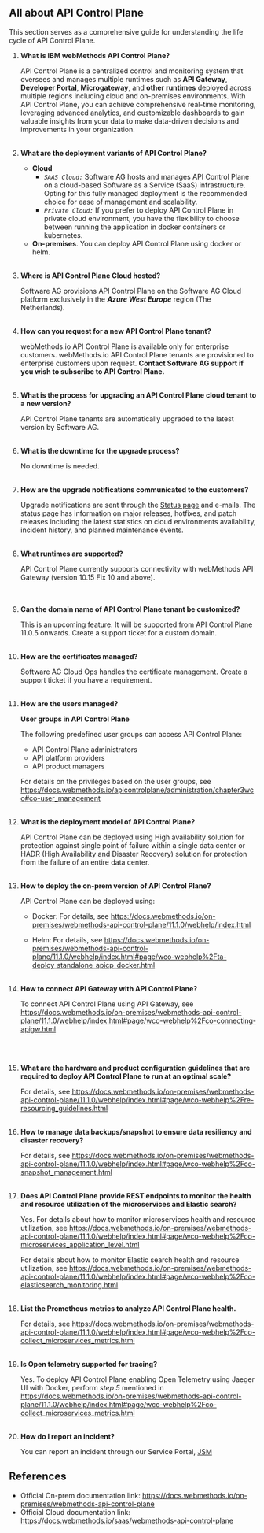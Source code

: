 ## All about API Control Plane

This section serves as a comprehensive guide for understanding the life cycle of API Control Plane.

1. <b>What is IBM webMethods API Control Plane?</b>

   API Control Plane is a centralized control and monitoring system that oversees and manages multiple runtimes such as <b>API Gateway</b>, <b>Developer Portal</b>, <b>Microgateway</b>, and <b>other runtimes</b> deployed across multiple
   regions including cloud and on-premises environments. With API Control Plane, you can achieve comprehensive real-time monitoring, leveraging advanced analytics, and customizable dashboards to gain valuable
   insights from your data to make data-driven decisions and improvements in your organization.
   <br><br>
2. <b>What are the deployment variants of API Control Plane?</b>

    - **Cloud**
        - *```SAAS Cloud:```* Software AG hosts and manages API Control Plane on a cloud-based Software as a Service (SaaS) infrastructure. Opting for this fully managed deployment is the recommended choice for ease of
          management and scalability.
        - *```Private Cloud:```* If you prefer to deploy API Control Plane in private cloud environment, you have the flexibility to choose between running the application in docker containers or kubernetes.
    - **On-premises**. You can deploy API Control Plane using docker or helm.
      <br><br>
3. <b>Where is API Control Plane Cloud hosted?</b>

   Software AG provisions API Control Plane on the Software AG Cloud platform exclusively in the *<b>Azure West Europe</b>* region (The Netherlands).
   <br><br>
4. <b>How can you request for a new API Control Plane tenant?</b>

   webMethods.io API Control Plane is available only for enterprise customers. webMethods.io API Control Plane tenants are provisioned to enterprise customers upon request. <b>Contact Software AG support if you wish
   to subscribe to API Control Plane.</b>
   <br><br>
5. <b>What is the process for upgrading an API Control Plane cloud tenant to a new version?</b>

   API Control Plane tenants are automatically upgraded to the latest version by Software AG.
   <br><br>
6. <b>What is the downtime for the upgrade process?</b>

   No downtime is needed.
   <br><br>
7. <b>How are the upgrade notifications communicated to the customers?</b>

   Upgrade notifications are sent through the [Status page](https://status.webmethods.io/) and e-mails. The status page has information on major releases, hotfixes, and patch releases including the latest
   statistics on cloud environments availability, incident history, and planned maintenance events.
   <br><br>
8. <b>What runtimes are supported?</b>

   API Control Plane currently supports connectivity with webMethods API Gateway (version 10.15 Fix 10 and above).  
   <br><br>
9. <b>Can the domain name of API Control Plane tenant be customized?</b>

   This is an upcoming feature. It will be supported from API Control Plane 11.0.5 onwards. Create a support ticket for a custom domain.
   <br><br>
10. <b>How are the certificates managed?</b>

    Software AG Cloud Ops handles the certificate management. Create a support ticket if you have a requirement.
    <br><br>
11. <b>How are the users managed?</b>

    **User groups in API Control Plane**

    The following predefined user groups can access API Control Plane:

    -	API Control Plane administrators
    -	API platform providers
    -	API product managers

    For details on the privileges based on the user groups, see https://docs.webmethods.io/apicontrolplane/administration/chapter3wco#co-user_management
    <br><br>
12. <b>What is the deployment model of API Control Plane?</b>

    API Control Plane can be deployed using High availability solution for protection against single point of failure within a single data center or HADR (High Availability and Disaster Recovery) solution for
    protection from the failure of an entire data center.
    <br><br>
13. <b>How to deploy the on-prem version of API Control Plane?</b>

    API Control Plane can be deployed using:

    - Docker: For details, see https://docs.webmethods.io/on-premises/webmethods-api-control-plane/11.1.0/webhelp/index.html

    - Helm: For details, see https://docs.webmethods.io/on-premises/webmethods-api-control-plane/11.1.0/webhelp/index.html#page/wco-webhelp%2Fta-deploy_standalone_apicp_docker.html
      <br><br>
14. <b>How to connect API Gateway with API Control Plane?</b>

    To connect API Control Plane using API Gateway, see https://docs.webmethods.io/on-premises/webmethods-api-control-plane/11.1.0/webhelp/index.html#page/wco-webhelp%2Fco-connecting-apigw.html

    <br><br>
15. <b>What are the hardware and product configuration guidelines that are required to deploy API Control Plane to run at an optimal scale?</b>

    For details, see https://docs.webmethods.io/on-premises/webmethods-api-control-plane/11.1.0/webhelp/index.html#page/wco-webhelp%2Fre-resourcing_guidelines.html
    <br><br>
16. <b>How to manage data backups/snapshot to ensure data resiliency and disaster recovery?</b>

    For details, see https://docs.webmethods.io/on-premises/webmethods-api-control-plane/11.1.0/webhelp/index.html#page/wco-webhelp%2Fco-snapshot_management.html
    <br><br>
17. <b>Does API Control Plane provide REST endpoints to monitor the health and resource utilization of the microservices and Elastic search?</b>

    Yes. For details about how to monitor microservices health and resource utilization, see https://docs.webmethods.io/on-premises/webmethods-api-control-plane/11.1.0/webhelp/index.html#page/wco-webhelp%2Fco-microservices_application_level.html

    For details about how to monitor Elastic search health and resource utilization, see https://docs.webmethods.io/on-premises/webmethods-api-control-plane/11.1.0/webhelp/index.html#page/wco-webhelp%2Fco-elasticsearch_monitoring.html
    <br><br>
18. <b>List the Prometheus metrics to analyze API Control Plane health.</b>

    For details, see https://docs.webmethods.io/on-premises/webmethods-api-control-plane/11.1.0/webhelp/index.html#page/wco-webhelp%2Fco-collect_microservices_metrics.html
    <br><br>
19. <b>Is Open telemetry supported for tracing?</b>

    Yes. To deploy API Control Plane enabling Open Telemetry using Jaeger UI with Docker, perform *step 5* mentioned in
   https://docs.webmethods.io/on-premises/webmethods-api-control-plane/11.1.0/webhelp/index.html#page/wco-webhelp%2Fco-collect_microservices_metrics.html
    <br><br>
20. <b>How do I report an incident?</b>

    You can report an incident through our Service Portal, [JSM](https://getsupport.softwareag.com/)

## References

* Official On-prem documentation link: https://docs.webmethods.io/on-premises/webmethods-api-control-plane
* Official Cloud documentation link: https://docs.webmethods.io/saas/webmethods-api-control-plane 
